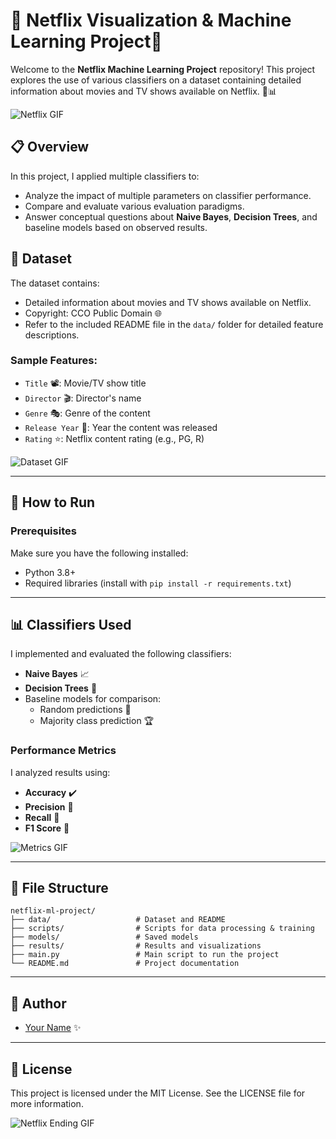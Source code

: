 # 🎥 Netflix Visualization & Machine Learning Project🍿

Welcome to the **Netflix Machine Learning Project** repository! This project explores the use of various classifiers on a dataset containing detailed information about movies and TV shows available on Netflix. 🧠📊

![Netflix GIF](https://media.giphy.com/media/3o7abKhOpu0NwenH3O/giphy.gif)

## 📋 Overview

In this project, I applied multiple classifiers to:
- Analyze the impact of multiple parameters on classifier performance.
- Compare and evaluate various evaluation paradigms.
- Answer conceptual questions about **Naive Bayes**, **Decision Trees**, and baseline models based on observed results.

## 📁 Dataset

The dataset contains:
- Detailed information about movies and TV shows available on Netflix.
- Copyright: CCO Public Domain 🌐
- Refer to the included README file in the `data/` folder for detailed feature descriptions.

### Sample Features:
- `Title` 📽️: Movie/TV show title
- `Director` 🎬: Director's name
- `Genre` 🎭: Genre of the content
- `Release Year` 📅: Year the content was released
- `Rating` ⭐: Netflix content rating (e.g., PG, R)

![Dataset GIF](https://media.giphy.com/media/26gJyNHVEXqZVf7o4/giphy.gif)

---

## 🚀 How to Run

### Prerequisites
Make sure you have the following installed:
- Python 3.8+
- Required libraries (install with `pip install -r requirements.txt`)

---

## 📊 Classifiers Used

I implemented and evaluated the following classifiers:
- **Naive Bayes** 📈
- **Decision Trees** 🌳
- Baseline models for comparison:
  - Random predictions 🎲
  - Majority class prediction 🏆

### Performance Metrics
I analyzed results using:
- **Accuracy** ✔️
- **Precision** 🎯
- **Recall** 🔄
- **F1 Score** 📏

![Metrics GIF](https://media.giphy.com/media/xT8qBuhwqP0WiJqdyo/giphy.gif)

---

## 📂 File Structure
```
netflix-ml-project/
├── data/                   # Dataset and README
├── scripts/                # Scripts for data processing & training
├── models/                 # Saved models
├── results/                # Results and visualizations
├── main.py                 # Main script to run the project
└── README.md               # Project documentation
```

---

## 🙌 Author

- [Your Name](https://github.com/yourusername) ✨

---

## 📜 License
This project is licensed under the MIT License. See the LICENSE file for more information.

![Netflix Ending GIF](https://media.giphy.com/media/5xtDarDFiY3vXg8kou6/giphy.gif)
